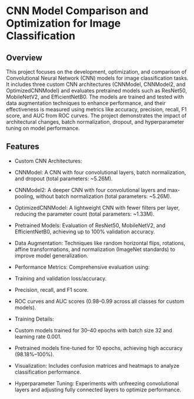 # CNN Model Comparison and Optimization for Image Classification

## Overview

This project focuses on the development, optimization, and comparison of Convolutional Neural Network (CNN) models for image classification tasks. 
It includes three custom CNN architectures (CNNModel, CNNModel2, and OptimizedCNNModel) and evaluates pretrained models such as ResNet50, MobileNetV2, and EfficientNetB0. The models are trained and tested with data augmentation techniques to enhance performance, and their effectiveness is measured using metrics like accuracy, precision, recall, F1 score, and AUC from ROC curves. The project demonstrates the impact of architectural changes, batch normalization, dropout, and hyperparameter tuning on model performance.

## Features


- Custom CNN Architectures:





- CNNModel: A CNN with four convolutional layers, batch normalization, and dropout (total parameters: ~5.26M).



- CNNModel2: A deeper CNN with four convolutional layers and max-pooling, without batch normalization (total parameters: ~5.26M).



- OptimizedCNNModel: A lightweight CNN with fewer filters per layer, reducing the parameter count (total parameters: ~1.33M).



- Pretrained Models: Evaluation of ResNet50, MobileNetV2, and EfficientNetB0, achieving up to 100% validation accuracy.



- Data Augmentation: Techniques like random horizontal flips, rotations, affine transformations, and normalization (ImageNet standards) to improve model generalization.



- Performance Metrics: Comprehensive evaluation using:





- Training and validation loss/accuracy.



- Precision, recall, and F1 score.



- ROC curves and AUC scores (0.98–0.99 across all classes for custom models).



- Training Details:





- Custom models trained for 30–40 epochs with batch size 32 and learning rate 0.001.



- Pretrained models fine-tuned for 10 epochs, achieving high accuracy (98.18%–100%).



- Visualization: Includes confusion matrices and heatmaps to analyze classification performance.



- Hyperparameter Tuning: Experiments with unfreezing convolutional layers and adjusting fully connected layers to optimize performance.
